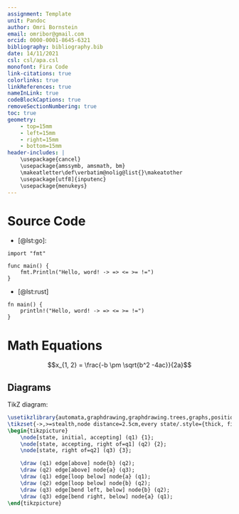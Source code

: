 ```yaml
---
assignment: Template
unit: Pandoc
author: Omri Bornstein
email: omribor@gmail.com
orcid: 0000-0001-8645-6321
bibliography: bibliography.bib
date: 14/11/2021
csl: csl/apa.csl
monofont: Fira Code
link-citations: true
colorlinks: true
linkReferences: true
nameInLink: true
codeBlockCaptions: true
removeSectionNumbering: true
toc: true
geometry:
	- top=15mm
	- left=15mm
	- right=15mm
	- bottom=15mm
header-includes: |
	\usepackage{cancel}
	\usepackage{amssymb, amsmath, bm}
	\makeatletter\def\verbatim@nolig@list{}\makeatother
	\usepackage[utf8]{inputenc}
	\usepackage{menukeys}
---
```

# Source Code
* [@lst:go]:
```{#lst:go .go caption="A Go code block"}
import "fmt"

func main() {
	fmt.Println("Hello, word! -> => <= >= !=")
}
```
* [@lst:rust]
```{#lst:rust .rs caption="A Rust code block"}
fn main() {
	println!("Hello, word! -> => <= >= !=")
}
```

# Math Equations
$$x_{1, 2} = \frac{-b \pm \sqrt{b^2 -4ac}}{2a}$$

<!-- \newpage -->

## Diagrams
TikZ diagram:

```{.tikz caption="Finite Automaton that accepts only those words that **do not** end in $ba$"}
\usetikzlibrary{automata,graphdrawing,graphdrawing.trees,graphs,positioning,arrows}
\tikzset{->,>=stealth,node distance=2.5cm,every state/.style={thick, fill=gray!10},initial text=$ $}
\begin{tikzpicture}
	\node[state, initial, accepting] (q1) {1};
	\node[state, accepting, right of=q1] (q2) {2};
	\node[state, right of=q2] (q3) {3};

	\draw (q1) edge[above] node{b} (q2);
	\draw (q2) edge[above] node{a} (q3);
	\draw (q1) edge[loop below] node{a} (q1);
	\draw (q2) edge[loop below] node{b} (q2);
	\draw (q3) edge[bend left, below] node{b} (q2);
	\draw (q3) edge[bend right, below] node{a} (q1);
\end{tikzpicture}
```

